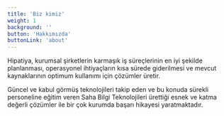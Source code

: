 ```yaml
---
title: 'Biz kimiz'
weight: 1
background: ''
button: 'Hakkımızda'
buttonLink: 'about'
---
```

Hipatiya, kurumsal şirketlerin karmaşık iş süreçlerinin en iyi şekilde planlanması, operasyonel ihtiyaçların kısa sürede giderilmesi ve mevcut kaynaklarının optimum kullanımı için çözümler üretir.

Güncel ve kabul görmüş teknolojileri takip eden ve bu konuda sürekli personeline eğitim veren Saha Bilgi Teknolojileri ürettiği esnek ve katma değerli çözümler ile bir çok kurumda başarı hikayesi yaratmaktadır.